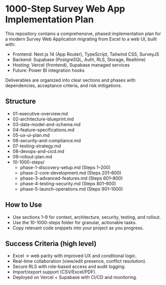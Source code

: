 # 1000-Step Survey Web App Implementation Plan

This repository contains a comprehensive, phased implementation plan for a modern Survey Web Application migrating from Excel to a web UI, built with:

- Frontend: Next.js 14 (App Router), TypeScript, Tailwind CSS, SurveyJS
- Backend: Supabase (PostgreSQL, Auth, RLS, Storage, Realtime)
- Hosting: Vercel (frontend), Supabase managed services
- Future: Power BI integration hooks

Deliverables are organized into clear sections and phases with dependencies, acceptance criteria, and risk mitigations.

## Structure

- 01-executive-overview.md
- 02-architecture-blueprint.md
- 03-data-model-and-schema.md
- 04-feature-specifications.md
- 05-ux-ui-plan.md
- 06-security-and-compliance.md
- 07-testing-strategy.md
- 08-devops-and-cicd.md
- 09-rollout-plan.md
- 10-1000-steps/
  - phase-1-discovery-setup.md (Steps 1–200)
  - phase-2-core-development.md (Steps 201–600)
  - phase-3-advanced-features.md (Steps 601–800)
  - phase-4-testing-security.md (Steps 801–900)
  - phase-5-launch-operations.md (Steps 901–1000)

## How to Use

- Use sections 1–9 for context, architecture, security, testing, and rollout.
- Use the 10-1000-steps folder for granular, actionable tasks.
- Copy relevant code snippets into your project as you progress.

## Success Criteria (high level)

- Excel → web parity with improved UX and conditional logic.
- Real-time collaboration (view/edit presence, conflict resolution).
- Secure RLS with role-based access and audit logging.
- Import/export support (CSV/Excel/PDF).
- Deployed on Vercel + Supabase with CI/CD and monitoring.

